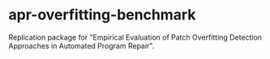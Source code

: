 # apr-overfitting-benchmark
Replication package for "Empirical Evaluation of Patch Overfitting Detection Approaches in Automated Program Repair".
